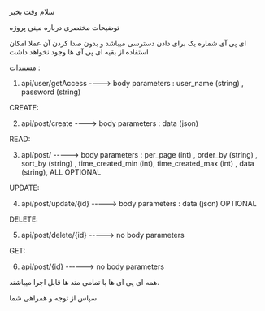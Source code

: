سلام وقت بخیر

توضیحات مختصری درباره مینی پروژه

ای پی آی شماره یک برای دادن دسترسی میباشد و بدون صدا کردن آن عملا امکان استفاده از بقیه ای پی آی ها وجود نخواهد داشت

مستندات : 

1. api/user/getAccess ----> body parameters : user_name (string) , password (string)

CREATE:

2. api/post/create ----> body parameters : data (json)

READ:

3. api/post/ -----> body parameters : per_page (int) , order_by (string) , sort_by (string) , time_created_min (int), time_created_max (int) , data (string), ALL OPTIONAL

UPDATE:

4. api/post/update/{id} -----> body parameters : data (json) OPTIONAL

DELETE:

5. api/post/delete/{id} -----> no body parameters

GET:

6. api/post/{id} ------> no body parameters

همه ای پی آی ها با تمامی متد ها قابل اجرا میباشند.

سپاس از توجه و همراهی شما 
